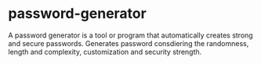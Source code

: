 # password-generator
A password generator is a tool or program that automatically creates strong and secure passwords. Generates password consdiering the randomness, length and complexity, customization and security strength.
